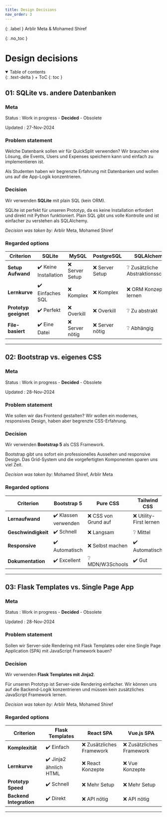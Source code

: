 ```yaml
---
title: Design Decisions
nav_order: 3
---
```


{: .label }
Arblir Meta & Mohamed Shiref

{: .no_toc }
# Design decisions

<details open markdown="block">
{: .text-delta }
<summary>Table of contents</summary>
+ ToC
{: toc }
</details>

## 01: SQLite vs. andere Datenbanken

### Meta

Status
: Work in progress - **Decided** - Obsolete

Updated
: 27-Nov-2024

### Problem statement

Welche Datenbank sollen wir für QuickSplit verwenden? Wir brauchen eine Lösung, die Events, Users und Expenses speichern kann und einfach zu implementieren ist.

Als Studenten haben wir begrenzte Erfahrung mit Datenbanken und wollen uns auf die App-Logik konzentrieren.

### Decision

Wir verwenden **SQLite** mit plain SQL (kein ORM).

SQLite ist perfekt für unseren Prototyp, da es keine Installation erfordert und direkt mit Python funktioniert. Plain SQL gibt uns volle Kontrolle und ist einfacher zu verstehen als SQLAlchemy.

*Decision was taken by:* Arblir Meta, Mohamed Shiref

### Regarded options

| Criterion | SQLite | MySQL | PostgreSQL | SQLAlchemy |
| --- | --- | --- | --- | --- |
| **Setup Aufwand** | ✔️ Keine Installation | ❌ Server Setup | ❌ Server Setup | ❔ Zusätzliche Abstraktionsschicht |
| **Lernkurve** | ✔️ Einfaches SQL | ❌ Komplex | ❌ Komplex | ❌ ORM Konzepte lernen |
| **Prototyp geeignet** | ✔️ Perfekt | ❌ Overkill | ❌ Overkill | ❔ Zu abstrakt |
| **File-basiert** | ✔️ Eine Datei | ❌ Server nötig | ❌ Server nötig | ❔ Abhängig |

---

## 02: Bootstrap vs. eigenes CSS

### Meta

Status
: Work in progress - **Decided** - Obsolete

Updated
: 28-Nov-2024

### Problem statement

Wie sollen wir das Frontend gestalten? Wir wollen ein modernes, responsives Design, haben aber begrenzte CSS-Erfahrung.

### Decision

Wir verwenden **Bootstrap 5** als CSS Framework.

Bootstrap gibt uns sofort ein professionelles Aussehen und responsive Design. Das Grid-System und die vorgefertigten Komponenten sparen uns viel Zeit.

*Decision was taken by:* Mohamed Shiref, Arblir Meta

### Regarded options

| Criterion | Bootstrap 5 | Pure CSS | Tailwind CSS |
| --- | --- | --- | --- |
| **Lernaufwand** | ✔️ Klassen verwenden | ❌ CSS von Grund auf | ❌ Utility-First lernen |
| **Geschwindigkeit** | ✔️ Schnell | ❌ Langsam | ❔ Mittel |
| **Responsive** | ✔️ Automatisch | ❌ Selbst machen | ✔️ Automatisch |
| **Dokumentation** | ✔️ Excellent | ❔ MDN/W3Schools | ✔️ Gut |

---

## 03: Flask Templates vs. Single Page App

### Meta

Status
: Work in progress - **Decided** - Obsolete

Updated
: 28-Nov-2024

### Problem statement

Sollen wir Server-side Rendering mit Flask Templates oder eine Single Page Application (SPA) mit JavaScript Framework bauen?

### Decision

Wir verwenden **Flask Templates mit Jinja2**.

Für unseren Prototyp ist Server-side Rendering einfacher. Wir können uns auf die Backend-Logik konzentrieren und müssen kein zusätzliches JavaScript Framework lernen.

*Decision was taken by:* Arblir Meta, Mohamed Shiref

### Regarded options

| Criterion | Flask Templates | React SPA | Vue.js SPA |
| --- | --- | --- | --- |
| **Komplexität** | ✔️ Einfach | ❌ Zusätzliches Framework | ❌ Zusätzliches Framework |
| **Lernkurve** | ✔️ Jinja2 ähnlich HTML | ❌ React Konzepte | ❌ Vue Konzepte |
| **Prototyp Speed** | ✔️ Schnell | ❌ Mehr Setup | ❌ Mehr Setup |
| **Backend Integration** | ✔️ Direkt | ❌ API nötig | ❌ API nötig |

---
